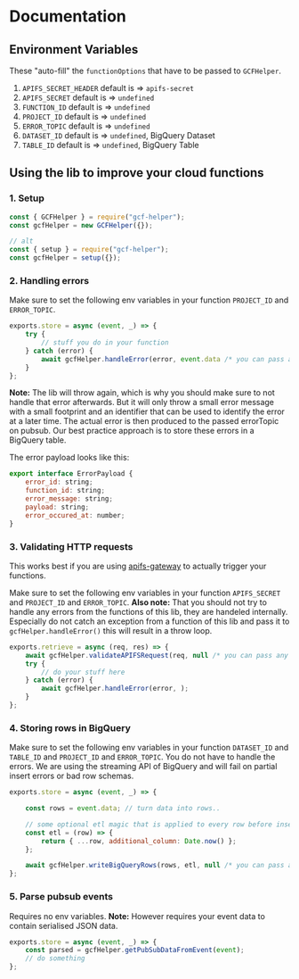 # Documentation

## Environment Variables

These "auto-fill" the `functionOptions` that have to be passed to `GCFHelper`.

1. `APIFS_SECRET_HEADER` default is => `apifs-secret`
2. `APIFS_SECRET` default is => `undefined`
3. `FUNCTION_ID` default is => `undefined`
4. `PROJECT_ID` default is => `undefined`
5. `ERROR_TOPIC` default is => `undefined`
6. `DATASET_ID` default is => `undefined`, BigQuery Dataset
7. `TABLE_ID` default is => `undefined`, BigQuery Table

## Using the lib to improve your cloud functions

### 1. Setup

```javascript
const { GCFHelper } = require("gcf-helper");
const gcfHelper = new GCFHelper({});

// alt
const { setup } = require("gcf-helper");
const gcfHelper = setup({});
```

### 2. Handling errors

Make sure to set the following env variables in your function `PROJECT_ID` and `ERROR_TOPIC`.

```javascript
exports.store = async (event, _) => {
    try {
        // stuff you do in your function
    } catch (error) {
        await gcfHelper.handleError(error, event.data /* you can pass any kind of additional payload here, optional */);
    }
};
```

**Note:** The lib will throw again, which is why you should make sure to not handle that error afterwards.
But it will only throw a small error message with a small footprint and an identifier that can be
used to identify the error at a later time. The actual error is then produced to the passed errorTopic
on pubsub. Our best practice approach is to store these errors in a BigQuery table.

The error payload looks like this:

```javascript
export interface ErrorPayload {
    error_id: string;
    function_id: string;
    error_message: string;
    payload: string;
    error_occured_at: number;
}
```

### 3. Validating HTTP requests

This works best if you are using [apifs-gateway](https://github.com/google-cloud-tools/node-faas-gateway)
to actually trigger your functions.

Make sure to set the following env variables in your function `APIFS_SECRET` and `PROJECT_ID` and `ERROR_TOPIC`.
**Also note:** That you should not try to handle any errors from the functions of this lib, they are handeled internally.
Especially do not catch an exception from a function of this lib and pass it to `gcfHelper.handleError()` this will
result in a throw loop.

```javascript
exports.retrieve = async (req, res) => {
    await gcfHelper.validateAPIFSRequest(req, null /* you can pass any kind of additional payload here, optional */);
    try {
        // do your stuff here
    } catch (error) {
        await gcfHelper.handleError(error, );
    }
};
```

### 4. Storing rows in BigQuery

Make sure to set the following env variables in your function `DATASET_ID` and `TABLE_ID` and `PROJECT_ID` and `ERROR_TOPIC`.
You do not have to handle the errors. We are using the streaming API of BigQuery and will fail on partial insert errors
or bad row schemas.

```javascript
exports.store = async (event, _) => {

    const rows = event.data; // turn data into rows..

    // some optional etl magic that is applied to every row before insert
    const etl = (row) => {
        return { ...row, additional_column: Date.now() };
    };

    await gcfHelper.writeBigQueryRows(rows, etl, null /* you can pass any kind of additional payload here, optional */);
};
```

### 5. Parse pubsub events

Requires no env variables.
**Note:** However requires your event data to contain serialised JSON data.

```javascript
exports.store = async (event, _) => {
    const parsed = gcfHelper.getPubSubDataFromEvent(event);
    // do something
};
```
